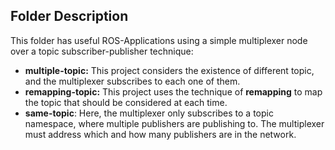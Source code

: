 ## Folder Description

This folder has useful ROS-Applications using a simple multiplexer node over a topic subscriber-publisher technique:
* **multiple-topic:** This project considers the existence of different topic, and the multiplexer subscribes to each one of them.
* **remapping-topic:** This project uses the technique of **remapping** to map the topic that should be considered at each time.
* **same-topic**: Here, the multiplexer only subscribes to a topic namespace, where multiple publishers are publishing to. The multiplexer must address which and how many publishers are in the network.
